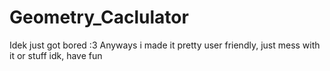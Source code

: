 # Geometry_Caclulator
Idek just got bored :3
Anyways i made it pretty user friendly, just mess with it or stuff idk, have fun
